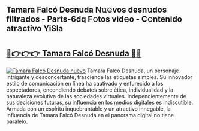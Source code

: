 ## Tamara Falcó Desnuda N𝚞𝚎vos desn𝚞dos filtr𝚊dos - Parts-6dq F𝚘tos vid𝚎o - C𝚘ntenido atr𝚊ctivo YiSla

# <h2><a href="http://mb62tn.tromn.icu/?c=Tamara+Falc%c3%b3+Desnuda">🔗👉👉👉 Tamara Falcó Desnuda 🔗🔗</a></h2>

[![Tamara Falcó Desnuda nuevo](https://i.imgur.com/pEAQMta.gif)](http://mb62tn.tromn.icu/?c=Tamara+Falc%c3%b3+Desnuda)
Tamara Falcó Desnuda, un personaje intrigante y desconcertante, trasciende las etiquetas simples. Su innovador estilo de comunicación en línea ha cautivado y enfurecido a los espectadores, encendiendo debates sobre ética, individualidad y la naturaleza evolutiva de las sociedades virtuales. Independientemente de sus decisiones futuras, su influencia en los medios digitales es indiscutible. Armada con un espíritu inquebrantable y un atractivo innegable, la influencia de Tamara Falcó Desnuda en el panorama digital no tiene paralelo.
